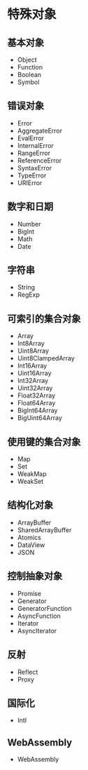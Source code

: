 # 特殊对象

## 基本对象

- Object
- Function
- Boolean
- Symbol


## 错误对象

- Error
- AggregateError
- EvalError
- InternalError
- RangeError
- ReferenceError
- SyntaxError
- TypeError
- URIError


## 数字和日期

- Number
- BigInt
- Math
- Date


## 字符串

- String
- RegExp


## 可索引的集合对象

- Array
- Int8Array
- Uint8Array
- Uint8ClampedArray
- Int16Array
- Uint16Array
- Int32Array
- Uint32Array
- Float32Array
- Float64Array
- BigInt64Array
- BigUint64Array


## 使用键的集合对象

- Map
- Set
- WeakMap
- WeakSet


## 结构化对象

- ArrayBuffer
- SharedArrayBuffer
- Atomics
- DataView
- JSON


## 控制抽象对象

- Promise
- Generator
- GeneratorFunction
- AsyncFunction
- Iterator
- AsyncIterator


## 反射

- Reflect
- Proxy


## 国际化

- Intl


## WebAssembly

- WebAssembly


